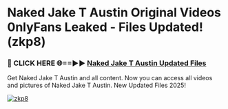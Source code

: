 # Naked Jake T Austin Original Videos 0nlyFans Leaked - Files Updated! (zkp8)

<h3>🔴 CLICK HERE 🌐==►► <a href="https://tinyurl.com/yckcrads" rel="nofollow">Naked Jake T Austin Updated Files</a></h3>

Get Naked Jake T Austin and all content. Now you can access all videos and pictures of Naked Jake T Austin. New Updated Files 2025!

[![zkp8](https://i.imgur.com/hpKpOFt.gif)](https://tinyurl.com/yckcrads)
